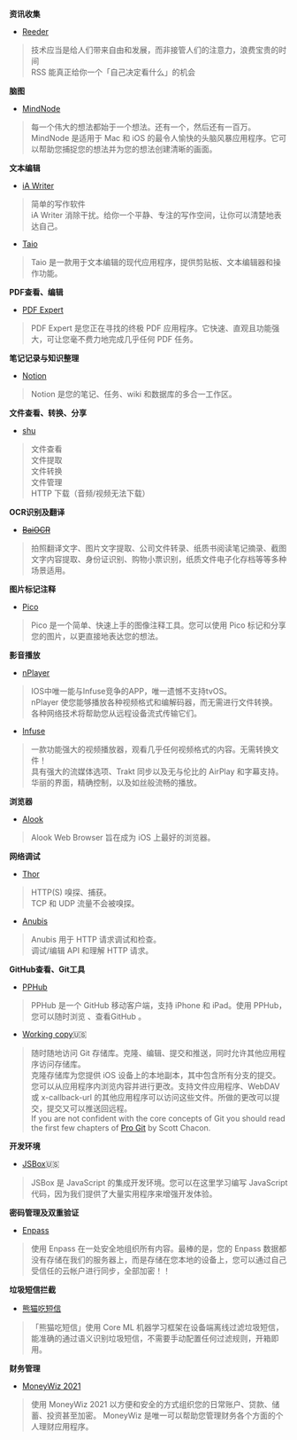 **资讯收集**  
- [Reeder](https://apps.apple.com/us/app/reeder-4/id1449412357)
> 技术应当是给人们带来自由和发展，而非接管人们的注意力，浪费宝贵的时间  
> RSS 能真正给你一个「自己决定看什么」的机会


**脑图**  
- [MindNode](https://apps.apple.com/us/app/mindnode-mind-map-outline/id1218718027)
> 每一个伟大的想法都始于一个想法。还有一个，然后还有一百万。   
> MindNode 是适用于 Mac 和 iOS 的最令人愉快的头脑风暴应用程序。它可以帮助您捕捉您的想法并为您的想法创建清晰的画面。

**文本编辑**  
- [iA Writer](https://apps.apple.com/us/app/ia-writer/id775737172)
> 简单的写作软件  
> iA Writer 消除干扰。给你一个平静、专注的写作空间，让你可以清楚地表达自己。

- [Taio](https://apps.apple.com/us/app/taio-markdown-text-actions/id1527036273)
> Taio 是一款用于文本编辑的现代应用程序，提供剪贴板、文本编辑器和操作功能。

**PDF查看、编辑**  
- [PDF Expert](https://apps.apple.com/us/app/pdf-expert-pdf-editor-reader/id743974925)
> PDF Expert 是您正在寻找的终极 PDF 应用程序。它快速、直观且功能强大，可让您毫不费力地完成几乎任何 PDF 任务。

**笔记记录与知识整理**  
- [Notion](https://apps.apple.com/cn/app/notion-notes-projects-docs/id1232780281?l=en)
> Notion 是您的笔记、任务、wiki 和数据库的多合一工作区。

**文件查看、转换、分享**  
 - [shu](https://apps.apple.com/us/app/magic-file-viewer-shu/id1282297037)
> 文件查看  
> 文件提取  
> 文件转换  
> 文件管理  
> HTTP 下载（音频/视频无法下载）  

**OCR识别及翻译**  
- ~~[BaiOCR](https://apps.apple.com/us/app/baiocr-text-grabber-scanner/id1437865316)~~
> 拍照翻译文字、图片文字提取、公司文件转录、纸质书阅读笔记摘录、截图文字内容提取、身份证识别、购物小票识别，纸质文件电子化存档等等多种场景适用。

**图片标记注释**  
- [Pico](https://apps.apple.com/us/app/pico-image-annotation/id1395700699)
> Pico 是一个简单、快速上手的图像注释工具。您可以使用 Pico 标记和分享您的图片，以更直接地表达您的想法。

**影音播放**  
- [nPlayer](https://apps.apple.com/us/app/nplayer/id1116905928)
> IOS中唯一能与Infuse竞争的APP，唯一遗憾不支持tvOS。  
> nPlayer 使您能够播放各种视频格式和编解码器，而无需进行文件转换。  
> 各种网络技术将帮助您从远程设备流式传输它们。  

- [Infuse](https://apps.apple.com/us/app/infuse-7/id1136220934)
> 一款功能强大的视频播放器，观看几乎任何视频格式的内容。无需转换文件！  
> 具有强大的流媒体选项、Trakt 同步以及无与伦比的 AirPlay 和字幕支持。  
> 华丽的界面，精确控制，以及如丝般流畅的播放。  

**浏览器**
- [Alook](https://apps.apple.com/us/app/alook-browser-2x-speed/id1261944766)
> Alook Web Browser 旨在成为 iOS 上最好的浏览器。

**网络调试**  
- [Thor](https://apps.apple.com/us/app/thor-http-sniffer-capture/id1210562295)
> HTTP(S) 嗅探、捕获。  
> TCP 和 UDP 流量不会被嗅探。

- [Anubis](https://apps.apple.com/us/app/anubis-api-debug-inspect/id1357644265)
> Anubis 用于 HTTP 请求调试和检查。  
> 调试/编辑 API 和理解 HTTP 请求。  

**GitHub查看、Git工具**  
- [PPHub](https://apps.apple.com/us/app/pphub-for-github-developer/id1314212521)
> PPHub 是一个 GitHub 移动客户端，支持 iPhone 和 iPad。使用 PPHub，您可以随时浏览 、查看GitHub 。

- [Working copy](https://apps.apple.com/us/app/working-copy-git-client/id896694807)🇺🇸
> 随时随地访问 Git 存储库。克隆、编辑、提交和推送，同时允许其他应用程序访问存储库。  
> 克隆存储库为您提供 iOS 设备上的本地副本，其中包含所有分支的提交。您可以从应用程序内浏览内容并进行更改。支持文件应用程序、WebDAV 或 x-callback-url 的其他应用程序可以访问这些文件。所做的更改可以提交，提交又可以推送回远程。  
> If you are not confident with the core concepts of Git you should 
 read the first few chapters of [Pro Git](http://git-scm.com/book) by Scott Chacon. 

**开发环境**
- [JSBox](https://apps.apple.com/us/app/jsbox-learn-to-code/id1312014438)🇺🇸
> JSBox 是 JavaScript 的集成开发环境。您可以在这里学习编写 JavaScript 代码，因为我们提供了大量实用程序来增强开发体验。

**密码管理及双重验证**  
- [Enpass](https://apps.apple.com/us/app/enpass-password-manager/id455566716)
> 使用 Enpass 在一处安全地组织所有内容。最棒的是，您的 Enpass 数据都没有存储在我们的服务器上，而是存储在您本地的设备上，您可以通过自己受信任的云帐户进行同步，全部加密！！  

**垃圾短信拦截**  
- [熊猫吃短信](https://apps.apple.com/cn/app/%E7%86%8A%E7%8C%AB%E5%90%83%E7%9F%AD%E4%BF%A1-%E5%9E%83%E5%9C%BE%E7%9F%AD%E4%BF%A1%E8%BF%87%E6%BB%A4/id1319191852?l=en)
> 「熊猫吃短信」使用 Core ML 机器学习框架在设备端离线过滤垃圾短信，能准确的通过语义识别垃圾短信，不需要手动配置任何过滤规则，开箱即用。

**财务管理**
- [MoneyWiz 2021](https://apps.apple.com/us/app/moneywiz-2021-personal-finance/id1511185140)
> 使用 MoneyWiz 2021 以方便和安全的方式组织您的日常账户、贷款、储蓄、投资甚至加密。 MoneyWiz 是唯一可以帮助您管理财务各个方面的个人理财应用程序。